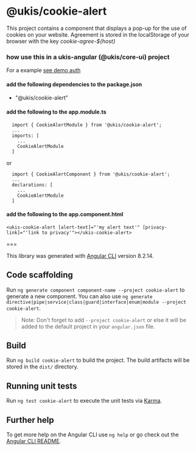 # @ukis/cookie-alert

This project contains a component that displays a pop-up for the use of cookies on your website. 
Agreement is stored in the localStorage of your browser with the key *cookie-agree-${host}*

### how use this in a ukis-angular (@ukis/core-ui) project

For a example [see demo auth](../demo-auth/README.md)

#### add the following dependencies to the package.json
- "@ukis/cookie-alert"

#### add the following to the app.module.ts
```
  import { CookieAlertModule } from '@ukis/cookie-alert';
  ...
  imports: [
    ...
    CookieAlertModule
  ]
```

or 

```
  import { CookieAlertComponent } from '@ukis/cookie-alert';
  ...
  declarations: [
    ...
    CookieAlertModule
  ]
```

#### add the following to the app.component.html
```
<ukis-cookie-alert [alert-text]="'my alert text'" [privacy-link]="'link to privacy'"></ukis-cookie-alert>
```




===


This library was generated with [Angular CLI](https://github.com/angular/angular-cli) version 8.2.14.

## Code scaffolding

Run `ng generate component component-name --project cookie-alert` to generate a new component. You can also use `ng generate directive|pipe|service|class|guard|interface|enum|module --project cookie-alert`.
> Note: Don't forget to add `--project cookie-alert` or else it will be added to the default project in your `angular.json` file. 

## Build

Run `ng build cookie-alert` to build the project. The build artifacts will be stored in the `dist/` directory.

## Running unit tests

Run `ng test cookie-alert` to execute the unit tests via [Karma](https://karma-runner.github.io).

## Further help

To get more help on the Angular CLI use `ng help` or go check out the [Angular CLI README](https://github.com/angular/angular-cli/blob/master/README.md).


